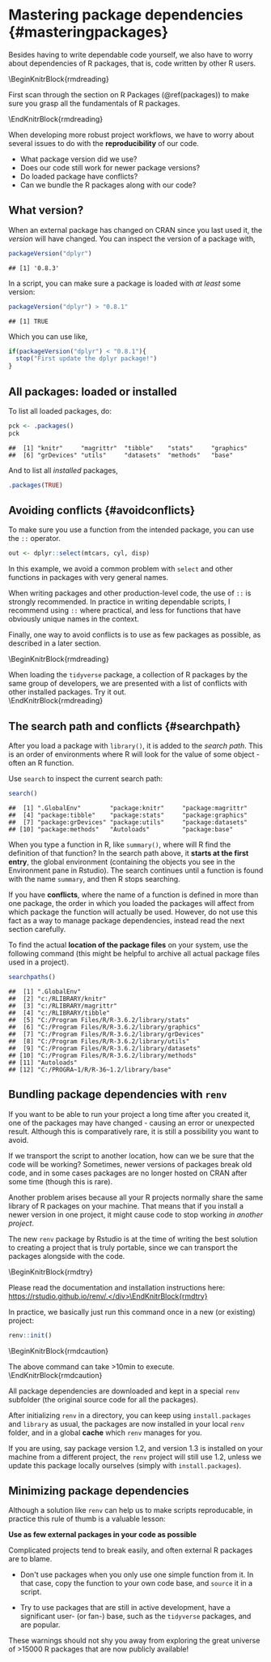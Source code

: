 # Mastering package dependencies {#masteringpackages}





Besides having to write dependable code yourself, we also have to worry about dependencies of R packages, that is, code written by other R users.


\BeginKnitrBlock{rmdreading}<div class="rmdreading">
First scan through the section on R Packages (\@ref(packages)) to make sure you grasp all the fundamentals of R packages.
</div>\EndKnitrBlock{rmdreading}

When developing more robust project workflows, we have to worry about several issues to do with the **reproducibility** of our code. 

- What package version did we use? 
- Does our code still work for newer package versions?
- Do loaded package have conflicts?
- Can we bundle the R packages along with our code?



## What version?

When an external package has changed on CRAN since you last used it, the *version* will have changed. You can inspect the version of a package with,


```r
packageVersion("dplyr")
```

```
## [1] '0.8.3'
```

In a script, you can make sure a package is loaded with *at least* some version:


```r
packageVersion("dplyr") > "0.8.1"
```

```
## [1] TRUE
```

Which you can use like,


```r
if(packageVersion("dplyr") < "0.8.1"){
  stop("First update the dplyr package!")
}
```



## All packages: loaded or installed

To list all loaded packages, do:


```r
pck <- .packages()
pck
```

```
##  [1] "knitr"     "magrittr"  "tibble"    "stats"     "graphics" 
##  [6] "grDevices" "utils"     "datasets"  "methods"   "base"
```

And to list all *installed* packages,


```r
.packages(TRUE)
```



## Avoiding conflicts {#avoidconflicts}

To make sure you use a function from the intended package, you can use the `::` operator. 


```r
out <- dplyr::select(mtcars, cyl, disp)
```

In this example, we avoid a common problem with `select` and other functions in packages with very general names.

When writing packages and other production-level code, the use of `::` is strongly recommended. In practice in writing dependable scripts, I recommend using `::` where practical, and less for functions that have obviously unique names in the context.

Finally, one way to avoid conflicts is to use as few packages as possible, as described in a later section.

\BeginKnitrBlock{rmdreading}<div class="rmdreading">When loading the `tidyverse` package, a collection of R packages by the same group of developers, we are presented with a list of conflicts with other installed packages. Try it out.</div>\EndKnitrBlock{rmdreading}



## The search path and conflicts {#searchpath}

After you load a package with `library()`, it is added to the *search path*. This is an order of environments where R will look for the value of some object - often an R function.

Use `search` to inspect the current search path:


```r
search()
```

```
##  [1] ".GlobalEnv"        "package:knitr"     "package:magrittr" 
##  [4] "package:tibble"    "package:stats"     "package:graphics" 
##  [7] "package:grDevices" "package:utils"     "package:datasets" 
## [10] "package:methods"   "Autoloads"         "package:base"
```

When you type a function in R, like `summary()`, where will R find the definition of that function? In the search path above, it **starts at the first entry**, the global environment (containing the objects you see in the Environment pane in Rstudio). The search continues until a function is found with the name `summary`, and then R stops searching.

If you have **conflicts**, where the name of a function is defined in more than one package, the order in which you loaded the packages will affect from which package the function will actually be used. However, do not use this fact as a way to manage package dependencies, instead read the next section carefully.

To find the actual **location of the package files** on your system, use the following command (this might be helpful to archive all actual package files used in a project).


```r
searchpaths()
```

```
##  [1] ".GlobalEnv"                                  
##  [2] "c:/RLIBRARY/knitr"                           
##  [3] "c:/RLIBRARY/magrittr"                        
##  [4] "c:/RLIBRARY/tibble"                          
##  [5] "C:/Program Files/R/R-3.6.2/library/stats"    
##  [6] "C:/Program Files/R/R-3.6.2/library/graphics" 
##  [7] "C:/Program Files/R/R-3.6.2/library/grDevices"
##  [8] "C:/Program Files/R/R-3.6.2/library/utils"    
##  [9] "C:/Program Files/R/R-3.6.2/library/datasets" 
## [10] "C:/Program Files/R/R-3.6.2/library/methods"  
## [11] "Autoloads"                                   
## [12] "C:/PROGRA~1/R/R-36~1.2/library/base"
```




## Bundling package dependencies with `renv`


If you want to be able to run your project a long time after you created it, one of the packages may have changed - causing an error or unexpected result. Although this is comparatively rare, it is still a possibility you want to avoid.

If we transport the script to another location, how can we be sure that the code will be working? Sometimes, newer versions of packages break old code, and in some cases packages are no longer hosted on CRAN after some time (though this is rare).

Another problem arises because all your R projects normally share the same library of R packages on your machine. That means that if you install a newer version in one project, it might cause code to stop working *in another project*. 

The new `renv` package by Rstudio is at the time of writing the best solution to creating a project that is truly portable, since we can transport the packages alongside with the code.

\BeginKnitrBlock{rmdtry}<div class="rmdtry">Please read the documentation and installation instructions here: https://rstudio.github.io/renv/.</div>\EndKnitrBlock{rmdtry}

In practice, we basically just run this command once in a new (or existing) project:


```r
renv::init()
```

\BeginKnitrBlock{rmdcaution}<div class="rmdcaution">The above command can take >10min to execute.</div>\EndKnitrBlock{rmdcaution}

All package dependencies are downloaded and kept in a special `renv` subfolder (the original source code for all the packages).

After initializing `renv` in a directory, you can keep using `install.packages` and `library` as usual, the packages are now installed in your local `renv` folder, and in a global **cache** which `renv` manages for you.

If you are using, say package version 1.2, and version 1.3 is installed on your machine from a different project, the `renv` project will still use 1.2, unless we update this package locally ourselves (simply with `install.packages`).



## Minimizing package dependencies

Although a solution like `renv` can help us to make scripts reproducable, in practice this rule of thumb is a valuable lesson:

**Use as few external packages in your code as possible**

Complicated projects tend to break easily, and often external R packages are to blame. 

- Don't use packages when you only use one simple function from it. In that case, copy the function to your own code base, and `source` it in a script.

- Try to use packages that are still in active development, have a significant user- (or fan-) base, such as the `tidyverse` packages, and are popular.

These warnings should not shy you away from exploring the great universe of >15000 R packages that are now publicly available!









